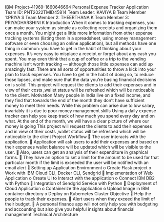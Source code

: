 
IBM-Project-41969-1660646664
Personal Expense Tracker Application
Team ID: PNT2022TMID45814
Team Leader: KAVIYA B
Team Member 1:PRIYA S
Team Member 2: THEERTHANA K
Team Member 3: PRIYADHARSHINI K
Introduction
When it comes to tracking expenses, you can make your system as simple as collecting receipts and organizing them once a month.
You might get a little more information from other expense tracking systems (listing them in a spreadsheet, using money management software or even choosing an online application), but all methods have one thing in common: you have to get in the habit of thinking about your expenses.
It’s very easy to misplace a receipt or forget about any cash you spent. You may even think that a cup of coffee or a trip to the vending machine isn’t worth tracking — although those little expenses can add up amazingly fast.
There are all sorts of opportunities to throw a kick into your plan to track expenses. You have to get in the habit of doing so, to reduce those lapses, and make sure that the data you’re basing financial decisions on is solid.
This project will request the clients to add their expenses and in view of their costs ,wallet status will be refreshed which will be noticeable to the client.
Motivation
Many people in India live on a fixed income, and they find that towards the end of the month they don’t have sufficient money to meet their needs. While this problem can arise due to low salary, invariably it is due to poor money management skills
Using a daily expense tracker can help you keep track of how much you spend every day and on what. At the end of the month, we will have a clear picture of where our money is going
This project will request the clients to add their expenses and in view of their costs ,wallet status will be refreshed which will be noticeable to the client
Project Workflow
 The user interacts with the application.
 Application will ask users to add their expenses and based on their expenses wallet balance will be updated which will be visible to the user.
 Also, users can get an analysis of their expenditure in graphical forms.
 They have an option to set a limit for the amount to be used for that particular month if the limit is exceeded the user will be notified with an email alert
 Setting up Application Environment
o Create Flask project
o Work with IBM Cloud CLI, Docker CLI, Sendgrid
 Implementation of Web Application
o Create UI to Interact with the application
o Connect IBM DB2 with Python
 Integration of Sendgrid Service with Python
 Deployment of Cloud Application
o Containerize the application
o Upload Image in IBM container directory
o Deploy on Kubernetes Cluster
Objective
 Help the people to track their expenses.
 Alert users when they exceed the limit of their budget.
 A personal finance app will not only help you with budgeting and accounting but also give you helpful insights about financial management
Technical Architecture
